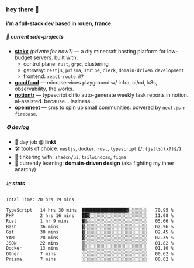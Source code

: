 ### hey there 👋

#### i'm a full-stack dev based in rouen, france.

##### 🚧 current side-projects

- [**stakx**](https://stakx.fr) *(private for now?)* — a diy minecraft hosting platform for low-budget servers. built with:
  - control plane: `rust`, `grpc`, clustering
  - gateway: `nestjs`, `prisma`, `stripe`, `clerk`, `domain-driven development`
  - frontend: `react-router@7`
- [**goodfood**](https://github.com/floriaaan/goodfood) — microservices playground w/ infra, ci/cd, k8s, observability, the works.
- [**notiontr**](https://github.com/floriaaan/notion-task-reporter) — typescript cli to auto-generate weekly task reports in notion. ai-assisted. because... laziness.
- [**openmeet**](https://github.com/floriaaan/openmeet) — cms to spin up small communities. powered by `next.js` + `firebase`.

##### ⚙️ devlog

- 🏢 day job @ **linkt**
- 🛠️ tools of choice: `nestjs`, `docker`, `rust`, `typescript` (`/.(js|ts)(x?)$/`)
- 🎨 tinkering with: `shadcn/ui`, `tailwindcss`, `figma`
- 🧠 currently learning: **domain-driven design** (aka fighting my inner anarchy)

##### 📈 stats

<!--START_SECTION:waka-->

```txt
Total Time: 20 hrs 19 mins

TypeScript   14 hrs 30 mins  █████████████████▓░░░░░░░   70.95 %
PHP          2 hrs 16 mins   ██▓░░░░░░░░░░░░░░░░░░░░░░   11.08 %
Rust         1 hr 9 mins     █▒░░░░░░░░░░░░░░░░░░░░░░░   05.66 %
Bash         36 mins         ▓░░░░░░░░░░░░░░░░░░░░░░░░   02.96 %
Git          30 mins         ▓░░░░░░░░░░░░░░░░░░░░░░░░   02.45 %
YAML         28 mins         ▓░░░░░░░░░░░░░░░░░░░░░░░░   02.35 %
JSON         22 mins         ▒░░░░░░░░░░░░░░░░░░░░░░░░   01.82 %
Docker       13 mins         ▒░░░░░░░░░░░░░░░░░░░░░░░░   01.10 %
Other        7 mins          ░░░░░░░░░░░░░░░░░░░░░░░░░   00.62 %
Prisma       7 mins          ░░░░░░░░░░░░░░░░░░░░░░░░░   00.62 %
```

<!--END_SECTION:waka-->
